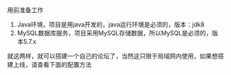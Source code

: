 用前准备工作

1. Java环境，项目是用java开发的，java运行环境是必须的，版本：jdk8
2. MySQL数据库服务，项目采用MySQL存储数据，所以MySQL是必须的，版本5.7.x

就这两样，就可以搭建一个自己的论坛了，当然这只限于局域网内使用，如果想搭建上线，请查看下面的配置方法
